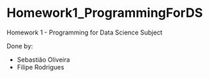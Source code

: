 # Homework1_ProgrammingForDS
Homework 1 - Programming for Data Science Subject 

Done by: 
* Sebastião Oliveira
* Filipe Rodrigues
